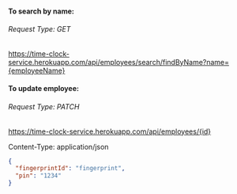 #### To search by name:
###### Request Type: GET
https://time-clock-service.herokuapp.com/api/employees/search/findByName?name={employeeName}

#### To update employee:
###### Request Type: PATCH
https://time-clock-service.herokuapp.com/api/employees/{id} 

Content-Type: application/json
```json
{
  "fingerprintId": "fingerprint",
  "pin": "1234"
}
```




